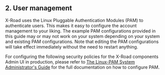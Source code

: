 ## 2. User management

X-Road uses the Linux Pluggable Authentication Modules (PAM) to authenticate users. This makes it easy to configure the account management to your liking. 
The example PAM configurations provided in this guide may or may not work on your system depending on your system and existing PAM configurations. 
Note that editing the PAM configurations will take effect immediately without the need to restart anything.

For configuring the following security policies for the X-Road components Admin UI in production, please refer to [The Linux-PAM System Administrator's Guide](https://fossies.org/linux/Linux-PAM-docs/doc/sag/Linux-PAM_SAG.pdf) for the full documentation on how to configure PAM.